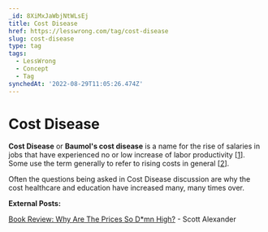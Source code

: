 ```yaml
---
_id: 8XiMxJaWbjNtWLsEj
title: Cost Disease
href: https://lesswrong.com/tag/cost-disease
slug: cost-disease
type: tag
tags:
  - LessWrong
  - Concept
  - Tag
synchedAt: '2022-08-29T11:05:26.474Z'
---
```


# Cost Disease

**Cost Disease** or **Baumol's cost disease** is a name for the rise of salaries in jobs that have experienced no or low increase of labor productivity \[[1](https://en.wikipedia.org/wiki/Baumol%27s_cost_disease)\]. Some use the term generally to refer to rising costs in general \[[2](https://www.lesswrong.com/posts/BBQ5HEnL3ShefQxEj/considerations-on-cost-disease)\].

Often the questions being asked in Cost Disease discussion are why the cost healthcare and education have increased many, many times over.

**External Posts:**

[Book Review: Why Are The Prices So D*mn High?](https://slatestarcodex.com/2019/06/10/book-review-the-prices-are-too-dmn-high/) \- Scott Alexander
